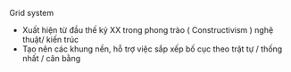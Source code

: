 Grid system

- Xuất hiện từ đầu thế kỷ XX trong phong trào ( Constructivism ) nghệ thuật/ kiến trúc
- Tạo nên các khung nền, hỗ trợ việc sắp xếp bố cục theo trật tự / thống nhất / cân bằng
